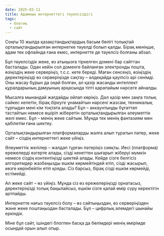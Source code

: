 ```yaml
---
date: 2025-03-11
title: Адамның интернеттегі тәуелсіздігі
tags:
  - блогиң
  - сайт
---
```


Соңғы 10 жылда қазақстандықтардың басым бөлігі толықтай орталықтандырылған интернетке тәуелді болып қалды. Бірақ меніңше, адам тек офлайнда ғана емес, интернетте де тәуелсіз болғаны абзал.

Бұл тәуелсіздік жеке, өз атыңызға тіркелген домені бар сайттан басталады. Одан кейін сол доменге байланған электронды пошта, өзіңіздің жеке серверіңіз, т.с.с. кете береді. Маған сенсеңіз, өзіңіздің деректеріңізді өз серверіңізде сақтау – әлдеқайда қауіпсіз әрі сенімді. Оны жасау бұрын да оңай болған, ал қазір жасанды интеллект құралдарының дамуының арқасында тіпті қарапайым нәрсеге айналды.  

Мысалға мынандай жағдайды ойлап көріңіз. Дәл қазір мен заңға толық сәйкес келетін, бірақ *біреуге* ұнамайтын нәрсені жазсам, техникалық тұрғыдан мені кім тоқтата алады? Бұл – аккаунтыңды бұғаттап тастайтын немесе өшіріп жіберетін орталықтандырылған әлеуметтік желі емес. Бұл – менің жеке сайтым. Мұнда тек менің фантазиям мен қабілетім ғана шектеу.

Орталықтандырылған платформаларды жалға алып тұратын пәтер, жеке сайт – сіздің интернеттегі жеке үйіңіз.

Әлеуметтік желілер – жалдап тұрған пәтеріңіз сияқты. Иесі (платформа) ережелерді өзгерте алады, сізді кенеттен шығарып жіберуі мүмкін немесе сіздің контентіңізді шектей алады. Кейде сізге белгісіз алгоритмдер жазбаңызды ешкім көрмейтіндей етіп, сізді жасырып, көзге көрінбейтін етіп қояды. Сіз барсыз, бірақ сізді ешкім көрмейді, естімейді.

Ал жеке сайт – өз үйіңіз. Мұнда сіз өз ережелеріңізді орнатасыз, деректеріңізді толық бақылайсыз, ешкім сізге қалай өмір сүру керектігін артпайды.  

Интернетте нағыз тәуелсіз болу – өз сайтыңыздан, өз серверіңізден және жеке поштаңыздан басталады. Бұл – цифрлық әлемдегі шынайы еркіндік.

Міне бұл сайт, ішіндегі блогпен басқа да бөлімдері менің өмірімде осындай орын алып отыр.
